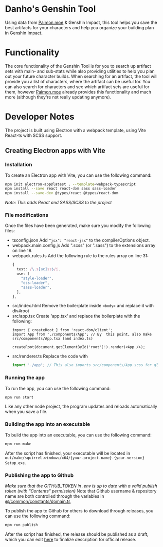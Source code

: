 # Danho's Genshin Tool
Using data from [Paimon.moe](https://paimon.moe) & Genshin Impact, this tool helps you save the best artifacts for your characters and help you organize your building plan in Genshin Impact.

# Functionality
The core functionality of the Genshin Tool is for you to search up artifact sets with main- and sub-stats while also providing utilities to help you plan out your future character builds. When searching for an artifact, the tool will provide you a list of characters, where the artifact can be useful for. You can also search for characters and see which artifact sets are useful for them, however [Paimon.moe](https://paimon.moe) already provides this functionality and much more (although they're not really updating anymore).

# Developer Notes
The project is built using Electron with a webpack template, using Vite React-ts with SCSS support.

## Creating Electron apps with Vite

### Installation
To create an Electron app with Vite, you can use the following command:
```bash
npm init electron-app@latest . --template=webpack-typescript
npm install --save react react-dom sass sass-loader
npm install --save-dev @types/react @types/react-dom
```
*Note: This adds React and SASS/SCSS to the project*

### File modifications
Once the files have been generated, make sure you modify the following files:
* tsconfig.json
  Add `"jsx": "react-jsx"` to the compilerOptions object.
* webpack.main.config.js 
  Add ".scss" (or ".sass") to the extensions array on line 18.
* webpack.rules.ts
  Add the following rule to the rules array on line 31:
  ```typescript
  {
    test: /\.s[ac]ss$/i,
    use: [
      "style-loader",
      "css-loader",
      "sass-loader",
    ],
  },
  ```
* src/index.html
  Remove the boilerplate inside `<body>` and replace it with div#root
* src/app.tsx
  Create 'app.tsx' and replace the boilerplate with the following:
  ```tsx
  import { createRoot } from 'react-dom/client';
  import App from './components/App'; // By  this point, also make src/components/App.tsx (and index.ts)

  createRoot(document.getElementById('root')!).render(<App />);
  ```
* src/renderer.ts
  Replace the code with
  ```typescript
  import './app'; // This also imports src/components/App.scss for global styles. If you have a global style file elsewhere, make sure to import it here.
  ```

### Running the app
To run the app, you can use the following command:
```bash
npm run start
```
Like any other node project, the program updates and reloads automatically when you save a file.

### Building the app into an executable
To build the app into an executable, you can use the following command:
```bash
npm run make
```
After the script has finished, your executable will be located in `out/make/squirrel.windows/x64/{your-project-name}-{your-version} Setup.exe`.

### Publishing the app to Github
*Make sure that the GITHUB_TOKEN in .env is up to date with a valid publish token (with "Contents" permission)*
Note that Github username & repository name are both controlled through the variables in [@/common/constants/domain.ts](https://github.com/DanielSimonsen90/Danhos-Genshin-Tool/blob/main/src/common/constants/domain.ts)

To publish the app to Github for others to download through releases, you can use the following command:
```bash
npm run publish
```
After the script has finished, the release should be published as a draft, which you can edit [here](https://github.com/DanielSimonsen90/Danhos-Genshin-Tool/releases) to finalize description for official release.
